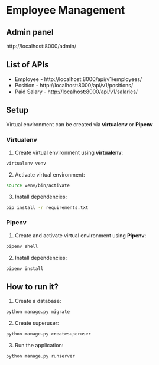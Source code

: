 # Employee Management

## Admin panel
http://localhost:8000/admin/

## List of APIs
- Employee - http://localhost:8000/api/v1/employees/
- Position - http://localhost:8000/api/v1/positions/
- Paid Salary - http://localhost:8000/api/v1/salaries/

## Setup

Virtual environment can be created via **virtualenv** or **Pipenv**

### Virtualenv
1. Create virtual environment using **virtualenv**:
```sh
virtualenv venv 
```

2. Activate virtual environment:
```sh
source venv/bin/activate 
```

3. Install dependencies:
```sh
pip install -r requirements.txt 
```

### Pipenv 
1. Create and activate virtual environment using **Pipenv**:
```sh
pipenv shell
```

2. Install dependencies:
```sh
pipenv install 
```

## How to run it?
1. Create a database:
```sh
python manage.py migrate
```

2. Create superuser:
```sh
python manage.py createsuperuser
```

3. Run the application:
```sh
python manage.py runserver
```
